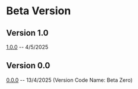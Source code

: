 # Beta Version

## Version 1.0

[1.0.0](Beta/1-0-0.md) -- 4/5/2025

## Version 0.0

[0.0.0](Beta/0-0-0.md) -- 13/4/2025 (Version Code Name: Beta Zero)
